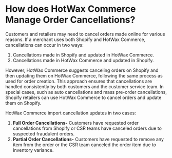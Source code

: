# How does HotWax Commerce Manage Order Cancellations?

Customers and retailers may need to cancel orders made online for various reasons. If a merchant uses both Shopify and HotWax Commerce, cancellations can occur in two ways:

1. Cancellations made in Shopify and updated in HotWax Commerce.
2. Cancellations made in HotWax Commerce and updated in Shopify.&#x20;

However, HotWax Commerce suggests canceling orders on Shopify and then updating them on HotWax Commerce, following the same process as used for order creation. This approach ensures that cancellations are handled consistently by both customers and the customer service team. In special cases, such as auto cancellations and mass pre-order cancellations, Shopify retailers can use HotWax Commerce to cancel orders and update them on Shopify.

HotWax Commerce import cancellation updates in two cases:

1. **Full Order Cancellations-** Customers have requested order cancellations from Shopify or CSR teams have canceled orders due to suspected fraudulent orders.
2. **Partial Order Cancellations-** Customers have requested to remove any item from the order or the CSR team canceled the order item due to inventory variance.






